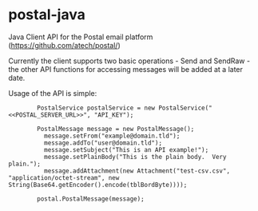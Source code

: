 # postal-java
Java Client API for the Postal email platform (https://github.com/atech/postal/)

Currently the client supports two basic operations - Send and SendRaw - the other API functions for accessing messages will be added at a later date.

Usage of the API is simple:

            PostalService postalService = new PostalService("<<POSTAL_SERVER_URL>>", "API_KEY");
 
            PostalMessage message = new PostalMessage();
              message.setFrom("example@domain.tld");
              message.addTo("user@domain.tld");
              message.setSubject("This is an API example!");
              message.setPlainBody("This is the plain body.  Very plain.");
              message.addAttachment(new Attachment("test-csv.csv", "application/octet-stream", new String(Base64.getEncoder().encode(tblBordByte))));
        
            postal.PostalMessage(message);
        
